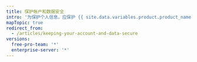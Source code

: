 ```yaml
---
title: 保护帐户和数据安全
intro: '为保护个人信息，应保护 {{ site.data.variables.product.product_name }} 帐户及任何关联数据的安全。'
mapTopic: true
redirect_from:
  - /articles/keeping-your-account-and-data-secure
versions:
  free-pro-team: '*'
  enterprise-server: '*'
---
```


